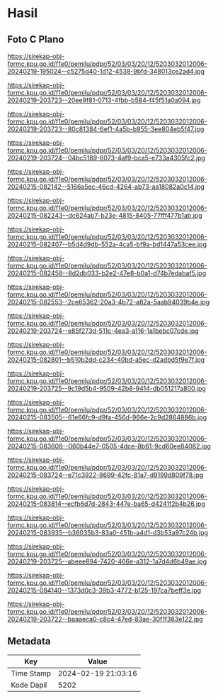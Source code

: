 # Hasil

## Foto C Plano

https://sirekap-obj-formc.kpu.go.id/f1e0/pemilu/pdpr/52/03/03/20/12/5203032012006-20240219-195024--c5275d40-1d12-4538-9bfd-348013ce2ad4.jpg

https://sirekap-obj-formc.kpu.go.id/f1e0/pemilu/pdpr/52/03/03/20/12/5203032012006-20240219-203723--20ee9f81-0713-4fbb-b584-f45f51a0a094.jpg

https://sirekap-obj-formc.kpu.go.id/f1e0/pemilu/pdpr/52/03/03/20/12/5203032012006-20240219-203723--80c81384-6ef1-4a5b-b955-3ee804eb5f47.jpg

https://sirekap-obj-formc.kpu.go.id/f1e0/pemilu/pdpr/52/03/03/20/12/5203032012006-20240219-203724--04bc5189-6073-4af9-bca5-e733a4305fc2.jpg

https://sirekap-obj-formc.kpu.go.id/f1e0/pemilu/pdpr/52/03/03/20/12/5203032012006-20240215-082142--5166a5ec-46cd-4264-ab73-aa18082a0c14.jpg

https://sirekap-obj-formc.kpu.go.id/f1e0/pemilu/pdpr/52/03/03/20/12/5203032012006-20240215-082243--dc624ab7-b23e-4815-8405-77fff477b1ab.jpg

https://sirekap-obj-formc.kpu.go.id/f1e0/pemilu/pdpr/52/03/03/20/12/5203032012006-20240215-082407--b5d4d9db-552a-4ca5-bf9a-bd1447a53cee.jpg

https://sirekap-obj-formc.kpu.go.id/f1e0/pemilu/pdpr/52/03/03/20/12/5203032012006-20240215-082458--8d2db033-b2e2-47e8-b0a1-d74b7edabaf5.jpg

https://sirekap-obj-formc.kpu.go.id/f1e0/pemilu/pdpr/52/03/03/20/12/5203032012006-20240215-082553--2ce65362-20a3-4b72-a82a-5aab94039b4e.jpg

https://sirekap-obj-formc.kpu.go.id/f1e0/pemilu/pdpr/52/03/03/20/12/5203032012006-20240219-203724--e85f273d-511c-4ea3-a116-1a1bebc07cde.jpg

https://sirekap-obj-formc.kpu.go.id/f1e0/pemilu/pdpr/52/03/03/20/12/5203032012006-20240215-082801--b510b2dd-c234-40bd-a5ec-d2adbd5f9e7f.jpg

https://sirekap-obj-formc.kpu.go.id/f1e0/pemilu/pdpr/52/03/03/20/12/5203032012006-20240219-203725--9c19d5b4-9509-42b8-9414-db051217a800.jpg

https://sirekap-obj-formc.kpu.go.id/f1e0/pemilu/pdpr/52/03/03/20/12/5203032012006-20240215-083505--61e66fc9-d9fa-456d-966e-2c9d2864886b.jpg

https://sirekap-obj-formc.kpu.go.id/f1e0/pemilu/pdpr/52/03/03/20/12/5203032012006-20240215-083608--060b44e7-0505-4dce-8b61-9cd60ee84082.jpg

https://sirekap-obj-formc.kpu.go.id/f1e0/pemilu/pdpr/52/03/03/20/12/5203032012006-20240215-083724--e71c3922-8699-42fc-81a7-d9199d809f78.jpg

https://sirekap-obj-formc.kpu.go.id/f1e0/pemilu/pdpr/52/03/03/20/12/5203032012006-20240215-083814--ecfb6d7d-2843-447e-ba65-d4241f2b4b26.jpg

https://sirekap-obj-formc.kpu.go.id/f1e0/pemilu/pdpr/52/03/03/20/12/5203032012006-20240215-083935--b36035b3-83a0-451b-a4d1-d3b53a97c24b.jpg

https://sirekap-obj-formc.kpu.go.id/f1e0/pemilu/pdpr/52/03/03/20/12/5203032012006-20240219-203725--abeee894-7420-466e-a312-1a7d4d6b49ae.jpg

https://sirekap-obj-formc.kpu.go.id/f1e0/pemilu/pdpr/52/03/03/20/12/5203032012006-20240215-084140--1373d0c3-39b3-4772-b125-197ca7beff3e.jpg

https://sirekap-obj-formc.kpu.go.id/f1e0/pemilu/pdpr/52/03/03/20/12/5203032012006-20240219-203722--baaaeca0-c8c4-47ed-83ae-30f1f363e122.jpg


## Metadata

| Key        | Value               |
| ---------- | ------------------- |
| Time Stamp | 2024-02-19 21:03:16 |
| Kode Dapil | 5202                |




